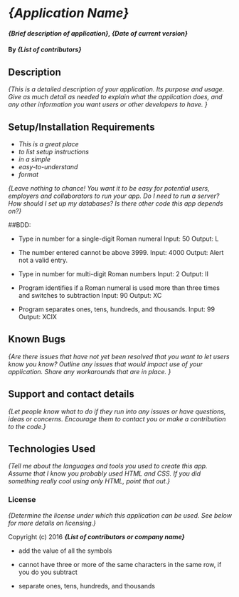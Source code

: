 # _{Application Name}_

#### _{Brief description of application}, {Date of current version}_

#### By _**{List of contributors}**_

## Description

_{This is a detailed description of your application. Its purpose and usage.  Give as much detail as needed to explain what the application does, and any other information you want users or other developers to have. }_

## Setup/Installation Requirements

* _This is a great place_
* _to list setup instructions_
* _in a simple_
* _easy-to-understand_
* _format_

_{Leave nothing to chance! You want it to be easy for potential users, employers and collaborators to run your app. Do I need to run a server? How should I set up my databases? Is there other code this app depends on?}_

##BDD:

* Type in number for a single-digit Roman numeral
Input: 50
Output: L

* The number entered cannot be above 3999.
Input: 4000
Output: Alert not a valid entry.

* Type in number for multi-digit Roman numbers
Input: 2
Output: II

* Program identifies if a Roman numeral is used more than three times and switches to subtraction
Input: 90
Output: XC

* Program separates ones, tens, hundreds, and thousands.
Input: 99
Output: XCIX

## Known Bugs

_{Are there issues that have not yet been resolved that you want to let users know you know?  Outline any issues that would impact use of your application.  Share any workarounds that are in place. }_

## Support and contact details

_{Let people know what to do if they run into any issues or have questions, ideas or concerns.  Encourage them to contact you or make a contribution to the code.}_

## Technologies Used

_{Tell me about the languages and tools you used to create this app. Assume that I know you probably used HTML and CSS. If you did something really cool using only HTML, point that out.}_

### License

*{Determine the license under which this application can be used.  See below for more details on licensing.}*

Copyright (c) 2016 **_{List of contributors or company name}_**

- add the value of all the symbols

- cannot have three or more of the same characters in the same row, if you do you subtract

- separate ones, tens, hundreds, and thousands
